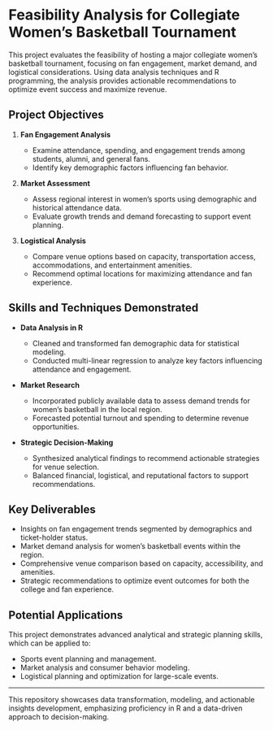 # Feasibility Analysis for Collegiate Women’s Basketball Tournament  

This project evaluates the feasibility of hosting a major collegiate women’s basketball tournament, focusing on fan engagement, market demand, and logistical considerations. Using data analysis techniques and R programming, the analysis provides actionable recommendations to optimize event success and maximize revenue.  

## Project Objectives  
1. **Fan Engagement Analysis**  
   - Examine attendance, spending, and engagement trends among students, alumni, and general fans.  
   - Identify key demographic factors influencing fan behavior.  

2. **Market Assessment**  
   - Assess regional interest in women’s sports using demographic and historical attendance data.  
   - Evaluate growth trends and demand forecasting to support event planning.  

3. **Logistical Analysis**  
   - Compare venue options based on capacity, transportation access, accommodations, and entertainment amenities.  
   - Recommend optimal locations for maximizing attendance and fan experience.  

## Skills and Techniques Demonstrated  
- **Data Analysis in R**  
  - Cleaned and transformed fan demographic data for statistical modeling.  
  - Conducted multi-linear regression to analyze key factors influencing attendance and engagement.  

- **Market Research**  
  - Incorporated publicly available data to assess demand trends for women’s basketball in the local region.  
  - Forecasted potential turnout and spending to determine revenue opportunities.  

- **Strategic Decision-Making**  
  - Synthesized analytical findings to recommend actionable strategies for venue selection.  
  - Balanced financial, logistical, and reputational factors to support recommendations.  

## Key Deliverables  
- Insights on fan engagement trends segmented by demographics and ticket-holder status.  
- Market demand analysis for women’s basketball events within the region.  
- Comprehensive venue comparison based on capacity, accessibility, and amenities.  
- Strategic recommendations to optimize event outcomes for both the college and fan experience.  

## Potential Applications  
This project demonstrates advanced analytical and strategic planning skills, which can be applied to:  
- Sports event planning and management.  
- Market analysis and consumer behavior modeling.  
- Logistical planning and optimization for large-scale events.  

---

This repository showcases data transformation, modeling, and actionable insights development, emphasizing proficiency in R and a data-driven approach to decision-making.
